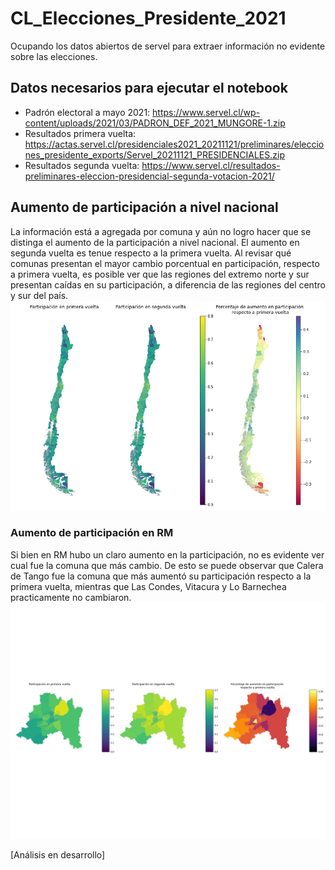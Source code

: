 # CL_Elecciones_Presidente_2021
 Ocupando los datos abiertos de servel para extraer información no evidente sobre las elecciones.
## Datos necesarios para ejecutar el notebook
 - Padrón electoral a mayo 2021: https://www.servel.cl/wp-content/uploads/2021/03/PADRON_DEF_2021_MUNGORE-1.zip
 - Resultados primera vuelta: https://actas.servel.cl/presidenciales2021_20211121/preliminares/elecciones_presidente_exports/Servel_20211121_PRESIDENCIALES.zip
 - Resultados segunda vuelta: https://www.servel.cl/resultados-preliminares-eleccion-presidencial-segunda-votacion-2021/
## Aumento de participación a nivel nacional
La información está a agregada por comuna y aún no logro hacer que se distinga el aumento de la participación a nivel nacional. El aumento en segunda vuelta es tenue respecto a la primera vuelta. Al revisar qué comunas presentan el mayor cambio porcentual en participación, respecto a primera vuelta, es posible ver que las regiones del extremo norte y sur presentan caídas en su participación, a diferencia de las regiones del centro y sur del país.
![alt text](https://github.com/matiasfbr/CL_Elecciones_Presidente_2021/blob/main/cambio_participacion_nacional.png)
### Aumento de participación en RM
Si bien en RM hubo un claro aumento en la participación, no es evidente ver cual fue la comuna que más cambio. De esto se puede observar que Calera de Tango fue la comuna que más aumentó su participación respecto a la primera vuelta, mientras que Las Condes, Vitacura y Lo Barnechea practicamente no cambiaron.
![alt text](https://github.com/matiasfbr/CL_Elecciones_Presidente_2021/blob/main/cambio_participacion_RM.png)

[Análisis en desarrollo]
